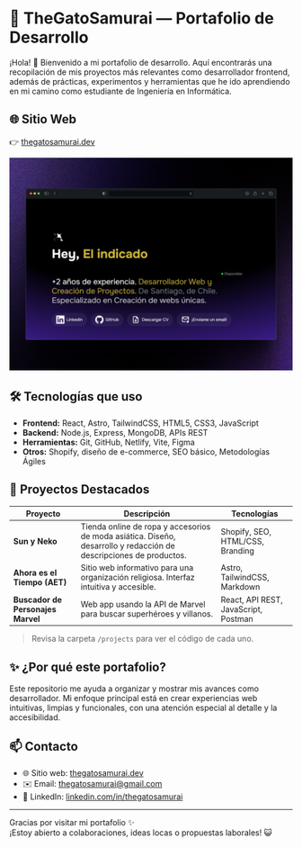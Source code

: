 # 🧪 TheGatoSamurai — Portafolio de Desarrollo

¡Hola! 👋 Bienvenido a mi portafolio de desarrollo. Aquí encontrarás una recopilación de mis proyectos más relevantes como desarrollador frontend, además de prácticas, experimentos y herramientas que he ido aprendiendo en mi camino como estudiante de Ingeniería en Informática.

## 🌐 Sitio Web

👉 [thegatosamurai.dev](https://thegatosamurai.dev)

<img src="https://github.com/TheGatoSamurai/PortfolioDev/blob/main/public/images/Portafolio.png" alt="Vista previa del portafolio" width="600"/>

## 🛠️ Tecnologías que uso

- **Frontend:** React, Astro, TailwindCSS, HTML5, CSS3, JavaScript
- **Backend:** Node.js, Express, MongoDB, APIs REST
- **Herramientas:** Git, GitHub, Netlify, Vite, Figma
- **Otros:** Shopify, diseño de e-commerce, SEO básico, Metodologías Ágiles

## 📁 Proyectos Destacados

| Proyecto | Descripción | Tecnologías |
|---------|-------------|-------------|
| **Sun y Neko** | Tienda online de ropa y accesorios de moda asiática. Diseño, desarrollo y redacción de descripciones de productos. | Shopify, SEO, HTML/CSS, Branding |
| **Ahora es el Tiempo (AET)** | Sitio web informativo para una organización religiosa. Interfaz intuitiva y accesible. | Astro, TailwindCSS, Markdown |
| **Buscador de Personajes Marvel** | Web app usando la API de Marvel para buscar superhéroes y villanos. | React, API REST, JavaScript, Postman |

> Revisa la carpeta `/projects` para ver el código de cada uno.

## ✨ ¿Por qué este portafolio?

Este repositorio me ayuda a organizar y mostrar mis avances como desarrollador. Mi enfoque principal está en crear experiencias web intuitivas, limpias y funcionales, con una atención especial al detalle y la accesibilidad.

## 📫 Contacto

- 🌐 Sitio web: [thegatosamurai.dev](https://thegatosamurai.dev)
- ✉️ Email: thegatosamurai@gmail.com
- 💼 LinkedIn: [linkedin.com/in/thegatosamurai](https://www.linkedin.com/in/geraldquinenaoi/)

---

Gracias por visitar mi portafolio ✨  
¡Estoy abierto a colaboraciones, ideas locas o propuestas laborales! 😺
